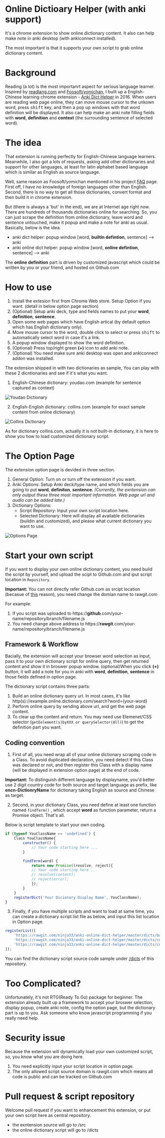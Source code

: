 # Online Dictioary Helper (with anki support) 

It's a chrome extension to show online dictionary content. It also can help make note in anki desktop (with ankiconnect installed).

The  most important is that it supports your own script to grab online dictionary content.

# Background

Reading (a lot) is the most importanrt aspect for serious language learner. Inspired by [readlang.com](http://readlang.com/) and [Foosoft/yomichan](https://github.com/FooSoft/yomichan), I built up a English-Chinese learning chrome extension - [Anki Dict Helper](https://github.com/ninja33/anki-dict-helper) in 2016. When users are reading web page online, they can move mouse cursor to the unkown word, press <kbd>shift</kbd> key, and then a pop up windows with that word definition will be displayed. It also can help make an anki note filling fields with **word**, **definition** and **context** (the surrounding sentence of selected word).

# The idea

That extension is running perfectly for English-Chinese language learners. Meanwhile, I also got a lots of requests, asking add other dictionaries and support for other languages, at least for latin alphabet based language which is similar as English as source language.

Well, same reason as Foosoft/yomichan mentioned in his project [FAQ](https://github.com/FooSoft/yomichan#frequently-asked-questions) page. First off, I have no knowledge of foreign languages other than English. Second, there is no way to get all those dictionaries, convert format and then build it in chrome extension.

But (there is always a 'but' in the end), we are at Internet age right now. There are hundreds of thousands dictionaries online for searching. So, you can just scrape the definition from online dictionary, leave word and sentence untouched, make it popup and make a note for anki as usual. Basically, below is the idea.

- anki dict helper: popup window [word, **builtin defintion**, sentence] --> anki 
- anki online dict helper: popup window [word, **online defintion**, sentence] --> anki 

The **online definition** part is driven by customized javascript which could be written by you or your friend, and hosted on Github.com

# How to use

1. Install the extesion first from Chrome Web store. Setup Option if you want. (detail in below option page section)
2. (Optional) Setup anki deck, type and fields names to put your **word**, **definition**, **sentence**.
3. Open some web pages which have English artical (by default option which has English dictionary only).
4. Move mouse cursor to the word, double click to select or press <kbd>shift</kbd> to automatically select word in case it's a link.
5. A popup window displayed to show the word definition.
6. (Optional) Press top/right green **(+)** icon to add anki note. 
7. (Optional) You need make sure anki desktop was open and ankiconnect addon was installed.

The extension shipped in with two dictionaries as sample,  You can play with these 2 dicntionaries and see if it's what you want.

1. English-Chinese dictionary: youdao.com (example for sentence captured as context)

![Youdao Dictionary](https://raw.githubusercontent.com/ninja33/anki-online-dict-helper/master/doc/youdao.png)

2. English-English dictionary: collins.com (example for exact sample content from online dictionary)

![Collins Dictionary](https://raw.githubusercontent.com/ninja33/anki-online-dict-helper/master/doc/collins.png)

As for dictionary collins.com, actually it is not built-in dictionary, it is here to show you how to load customized dictionary script.

# The Option Page

The extension option page is devided in three section.

1. General Option: Turn on or turn off the extension if you want.
2. Anki Options: Setup Anki deck/type name, and which fields you are going to put **word**, **definiton**, **sentence**. 
*(Currently, the exntension can only output these three most important information. Web page url and audio can be added late.)*
3. Dictionary Options:
    - Script Repository: Input your own script location here.
    - Selected Dictionary: Here will display all available dictionaries (buildin and customized), and please what current dictionary you want to use.

![Options Page](https://raw.githubusercontent.com/ninja33/anki-online-dict-helper/master/doc/options.png)

# Start your own script

If you want to display your own online dictionary content, you need build the script by yourself, and upload the scipt to Github.com and iput script location in `Repository`.

**Important:** You can not directly refer Github.com as srcipt location (becasue of [this](https://github.com/rgrove/rawgit/blob/master/FAQ.md) reason), you need change the domian name to rawgit.com

For example:
1. If you script was uploaded to https://**github**.com/your-name/repository/branch/filename.js
2. You need change above address to https://**rawgit**.com/your-name/repository/branch/filename.js


## Framework & Workflow

Bacially, the extension will accept your browser word selection as input, pass it to your own dictionary script for online query, then get returned content and show it in broswer popup window. (optional)When you click **(+)** button, it will add a note for you in anki with **word**, **definition**, **sentence** in those fields defined in option page.

The dictionary script contains three parts:

1. Build an online dictionary query url. In most cases, it's like http(s)://example.online.dictionary.com/search?word={your-word}
2. Perform online query by sending above url, and get the web page content.
3. To clear up the content and return. You may need use Elemenet/CSS selector (`getEelement(s)byXXX or querySelector(All)`) to get the definition part you want.

## Coding convention

1. First of all, you need wrap all of your online dictionary scraping code in a Class. To avoid duplicated declaration, you need detect if this Class was declared or not, and then register this Class with a display name (will be displayed in extension option page) at the end of code.

**Important:** To distinguish different language by displayname, you'd better use 2 digit country code for both source and target language as prefix, like **encn-DictionryName** for dictionary taking English as source and Chinese as target.

2. Second, in your dictionary Class, you need define at least one function named `findTerm()` , which accept **word** as function parameter, return a Promise object. That's all.

Below is script template to start your own coding.

```javascript
if (typeof YouClassName == 'undefined') {
    Class YouClassName{
        constructor() {
            // Your code starting here ...
        }

        findTerm(word) {
            return new Promise((resolve, reject){
            // Your code starting here ...
            // resolve(content);   
            // reject(error);
            });
        }
    }
    registerDict('Your Dicionary Display Name', YouClassName);
}
```

3. Finally, if you have multiple scripts and want to load at same time, you can create a dictionary script list file as below, and input this list location in Option page.

```javascript
registerList([
    'https://rawgit.com/ninja33/anki-online-dict-helper/master/dicts/baicizhan.js', // FQDN (Full Qualified Domain Name and Path)
    'https://rawgit.com/ninja33/anki-online-dict-helper/master/dicts/cnbing.js',    // FQDN (Full Qualified Domain Name and Path)
    'https://rawgit.com/ninja33/anki-online-dict-helper/master/dicts/cndict.js',    // FQDN (Full Qualified Domain Name and Path)
]);
```

You can find the dictionary script source code sample under [/dicts](https://github.com/ninja33/anki-online-dict-helper/tree/master/dicts) of this repository.

# Too Complicated?

Unfortunately, it's not RTG(Ready To Go) package for beginner. The extension already built up a framework to accept your broswer selection, display popup, create anki note, config the option page, but the dictionary part is up to you. Ask someone who know javascript programming if you really need help.

# Security issue

Because the extension will dynamically load your own customized script, so, you know what you are doing here.
1. You need explicitly input your script location in option page.
2. The only allowed script source domain is rawgit.com which means all code is public and can be tracked on Github.com

# Pull request & script repository

Welcome pull request if you want to enhancement this extension, or put your own script here as central repository.

- the exntension source will go to /src
- the online dictionary script will go to /dicts
